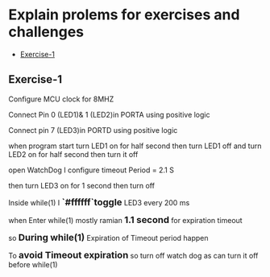 # Explain prolems for exercises and challenges
- [Exercise-1](#Exercise-1)


## Exercise-1
<p>Configure MCU clock for 8MHZ</p>
<p>Connect Pin 0 (LED1)& 1 (LED2)in PORTA using positive logic </p> 
<p>Connect pin 7 (LED3)in PORTD using positive logic</p>
<p>when program start turn LED1 on for half second then turn LED1 off and turn LED2 on for half second then turn it off</p>
<p>open WatchDog I configure timeout Period = 2.1 S </p>
<p>then turn LED3 on for 1 second then turn off </p>
<p>Inside while(1) I <strong><font size = "4">`#ffffff`toggle</font></strong> LED3 every 200 ms </p>
<p>when Enter while(1) mostly ramian <strong><font size = "4">1.1 second</font></strong> for expiration timeout </p>
<p>so <strong><font size = "4">During while(1)</font></strong> Expiration of Timeout period happen</p>
<p>To <strong><font size = "4">avoid Timeout expiration</font></strong> so turn off watch dog  as can turn it off before while(1) </p>
